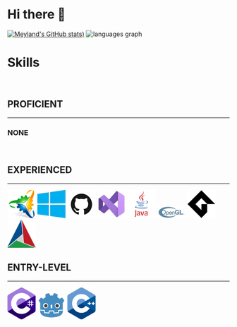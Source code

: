 <p align="center"> 
  
# Hi there 👋

[![Meyland's GitHub stats](https://github-readme-stats.vercel.app/api?username=MeylandMan&locale=en&hide_title=false&show_icons=true&theme=onedark))](https://github.com/anuraghazra/github-readme-stats)
![languages graph](https://github-readme-stats.vercel.app/api/top-langs/?username=MeylandMan&locale=en&hide_border=false&hide_title=false&show_icons=true&theme=onedark\&layout=compact&langs_count=6)

# Skills
</br>

## PROFICIENT
  ---
### NONE

</br>

## EXPERIENCED
  ---
![](https://github.com/MeylandMan/photos/blob/main/premake5.png)
![](https://github.com/MeylandMan/photos/blob/main/windows.png)
![](https://github.com/MeylandMan/photos/blob/main/GitHUB.png)
![](https://github.com/MeylandMan/photos/blob/main/Visual_Studio.png)
![](https://github.com/MeylandMan/photos/blob/main/Java.png)
![](https://github.com/MeylandMan/photos/blob/main/opengl.png)
![](https://github.com/MeylandMan/photos/blob/main/gamemaker.png)
![](https://github.com/MeylandMan/photos/blob/main/Cmake.png)
</br>
  
## ENTRY-LEVEL
---
![](https://github.com/MeylandMan/photos/blob/main/cs.png)
![](https://github.com/MeylandMan/photos/blob/main/godot.png)
![](https://github.com/MeylandMan/photos/blob/main/Cpp.png)
</p>

</br>
